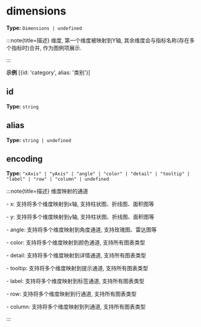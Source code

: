 # dimensions

**Type:** `Dimensions | undefined`

:::note{title=描述}
维度, 第一个维度被映射到Y轴, 其余维度会与指标名称(存在多个指标时)合并, 作为图例项展示.

:::

**示例**
[{id: 'category', alias: '类别'}]




## id

**Type:** `string`

## alias

**Type:** `string | undefined`

## encoding

**Type:** `"xAxis" | "yAxis" | "angle" | "color" | "detail" | "tooltip" | "label" | "row" | "column" | undefined`

:::note{title=描述}
维度映射的通道

\- x: 支持将多个维度映射到x轴, 支持柱状图、折线图、面积图等

\- y: 支持将多个维度映射到y轴, 支持柱状图、折线图、面积图等

\- angle: 支持将多个维度映射到角度通道, 支持玫瑰图、雷达图等

\- color: 支持将多个维度映射到颜色通道, 支持所有图表类型

\- detail: 支持将多个维度映射到详情通道, 支持所有图表类型

\- tooltip: 支持将多个维度映射到提示通道, 支持所有图表类型

\- label: 支持将多个维度映射到标签通道, 支持所有图表类型

\- row: 支持将多个维度映射到行通道, 支持所有图表类型

\- column: 支持将多个维度映射到列通道, 支持所有图表类型

:::

